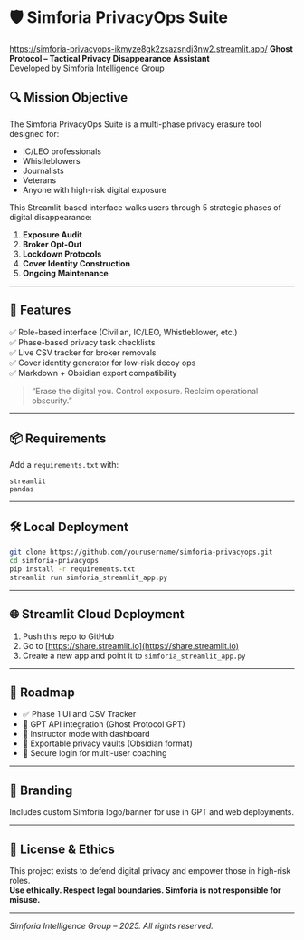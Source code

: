 # 🛡️ Simforia PrivacyOps Suite
https://simforia-privacyops-ikmyze8gk2zsazsndj3nw2.streamlit.app/
**Ghost Protocol – Tactical Privacy Disappearance Assistant**  
Developed by Simforia Intelligence Group

## 🔍 Mission Objective
The Simforia PrivacyOps Suite is a multi-phase privacy erasure tool designed for:
- IC/LEO professionals
- Whistleblowers
- Journalists
- Veterans
- Anyone with high-risk digital exposure

This Streamlit-based interface walks users through 5 strategic phases of digital disappearance:
1. **Exposure Audit**
2. **Broker Opt-Out**
3. **Lockdown Protocols**
4. **Cover Identity Construction**
5. **Ongoing Maintenance**

---

## 🚀 Features

✅ Role-based interface (Civilian, IC/LEO, Whistleblower, etc.)  
✅ Phase-based privacy task checklists  
✅ Live CSV tracker for broker removals  
✅ Cover identity generator for low-risk decoy ops  
✅ Markdown + Obsidian export compatibility  

> “Erase the digital you. Control exposure. Reclaim operational obscurity.”

---

## 📦 Requirements

Add a `requirements.txt` with:
```
streamlit
pandas
```

---

## 🛠️ Local Deployment

```bash
git clone https://github.com/yourusername/simforia-privacyops.git
cd simforia-privacyops
pip install -r requirements.txt
streamlit run simforia_streamlit_app.py
```

---

## 🌐 Streamlit Cloud Deployment

1. Push this repo to GitHub
2. Go to [https://share.streamlit.io](https://share.streamlit.io)
3. Create a new app and point it to `simforia_streamlit_app.py`

---

## 🔐 Roadmap

- ✅ Phase 1 UI and CSV Tracker
- 🔄 GPT API integration (Ghost Protocol GPT)
- 🔄 Instructor mode with dashboard
- 🔄 Exportable privacy vaults (Obsidian format)
- 🔄 Secure login for multi-user coaching

---

## 📛 Branding

Includes custom Simforia logo/banner for use in GPT and web deployments.

---

## 🧠 License & Ethics

This project exists to defend digital privacy and empower those in high-risk roles.  
**Use ethically. Respect legal boundaries. Simforia is not responsible for misuse.**

---

*Simforia Intelligence Group – 2025. All rights reserved.*
